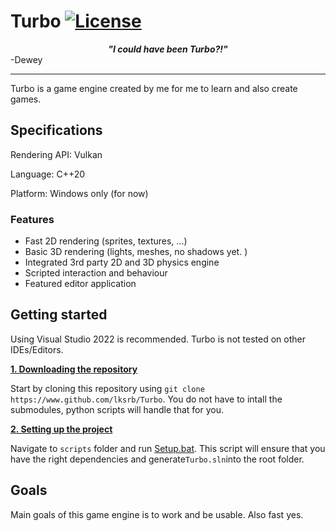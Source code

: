 # Turbo [![License](https://img.shields.io/github/license/lksrb/Turbo.svg)](https://github.com/lksrb/Turbo/blob/main/LICENSE)

<center><b><i>"I could have been Turbo?!"</i></b></center> -Dewey

----
Turbo is a game engine created by me for me to learn and also create games.

## Specifications

Rendering API: Vulkan

Language: C++20

Platform: Windows only (for now)

### Features
- Fast 2D rendering (sprites, textures, ...)
- Basic 3D rendering (lights, meshes, no shadows yet. )
- Integrated 3rd party 2D and 3D physics engine
- Scripted interaction and behaviour
- Featured editor application

## Getting started
Using Visual Studio 2022 is recommended. Turbo is not tested on other IDEs/Editors.

<ins>**1. Downloading the repository**</ins>

Start by cloning this repository using `git clone https://www.github.com/lksrb/Turbo`.
You do not have to intall the submodules, python scripts will handle that for you.

<ins>**2. Setting up the project**</ins>

Navigate to `scripts` folder and run [Setup.bat](https://github.com/lksrb/Turbo/blob/main/scripts/Setup.bat). 
This script will ensure that you have the right dependencies and generate```Turbo.sln```into the root folder.

## Goals
Main goals of this game engine is to work and be usable. Also fast yes.
